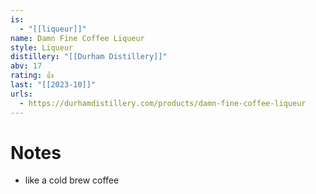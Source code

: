 ```yaml
---
is:
  - "[[liqueur]]"
name: Damn Fine Coffee Liqueur
style: Liqueur
distillery: "[[Durham Distillery]]"
abv: 17
rating: 👍
last: "[[2023-10]]"
urls:
  - https://durhamdistillery.com/products/damn-fine-coffee-liqueur
---
```

# Notes
- like a cold brew coffee
